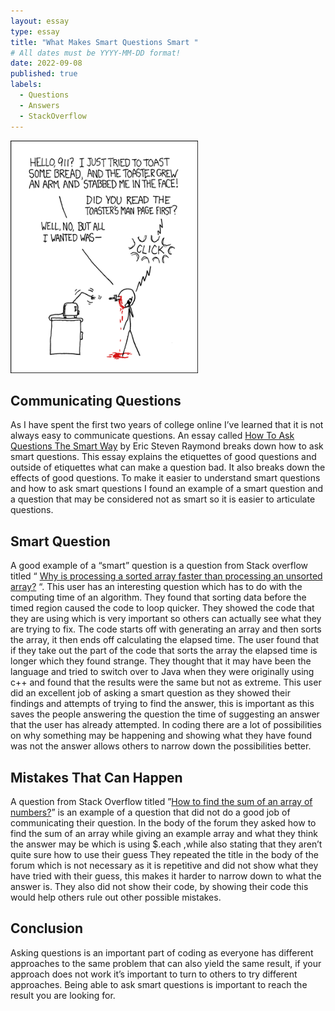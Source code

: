 ```yaml
---
layout: essay
type: essay
title: "What Makes Smart Questions Smart "
# All dates must be YYYY-MM-DD format!
date: 2022-09-08
published: true
labels:
  - Questions
  - Answers
  - StackOverflow
---
```


<img width="300px" class="rounded float-start pe-4" src="../img/smart-questions/rtfm.png">

## Communicating Questions

  As I have spent the first two years of college online I’ve learned that it is not always easy to communicate questions. An essay called [How To Ask Questions The Smart Way](http://www.catb.org/esr/faqs/smart-questions.html) by Eric Steven Raymond breaks down how to ask smart questions. This essay explains the etiquettes of good questions and outside of etiquettes what can make a question bad. It also breaks down the effects of good questions. To make it easier to understand smart questions and how to ask smart questions I found an example of a smart question and a question that may be considered not as smart so it is easier to articulate questions. 

## Smart Question
A good example of a “smart” question is a question from Stack overflow titled “ [Why is processing a sorted array faster than processing an unsorted array?](https://stackoverflow.com/questions/11227809/why-is-processing-a-sorted-array-faster-than-processing-an-unsorted-array/16184827#16184827)
“. This user has an interesting question which has to do with the computing time of an algorithm. They found that sorting data before the timed region caused the code to loop quicker. They showed the code that they are using which is very important so others can actually see what they are trying to fix. The code starts off with generating an array and then sorts the array, it then ends off calculating the elapsed time. The user found that if they take out the part of the code that sorts the array the elapsed time is longer which they found strange. They thought that it may have been the language and tried to switch over to Java when they were originally using c++ and found that the results were the same but not as extreme. This user did an excellent job of asking a smart question as they showed their findings and attempts of trying to find the answer, this is important as this saves the people answering the question the time of suggesting an answer that the user has already attempted. In coding there are a lot of possibilities on why something may be happening and showing what they have found was not the answer allows others to narrow down the possibilities better. 

## Mistakes That Can Happen

A question from Stack Overflow titled ”[How to find the sum of an array of numbers?](https://stackoverflow.com/questions/1230233/how-to-find-the-sum-of-an-array-of-numbers)” is an example of a question that did not do a good job of communicating their question. In the body of the forum they asked how to find the sum of an array while giving an example array and what they think the answer may be which is using $.each ,while also stating that they aren’t quite sure how to use their guess They repeated the title in the body of the forum which is not necessary as it is repetitive and did not show what they have tried with their guess, this makes it harder to narrow down to what the answer is. They also did not show their code, by showing their code this would help others rule out other possible mistakes. 

## Conclusion

Asking questions is an important part of coding as everyone has different approaches to the same problem that can also yield the same result, if your approach does not work it’s important to turn to others to try different approaches. Being able to ask smart questions is important to reach the result you are looking for. 



